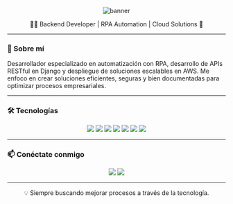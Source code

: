 <!-- Banner -->
<p align="center">
  <img src="https://capsule-render.vercel.app/api?type=waving&color=0:4B9CD3,100:2E8BC0&height=200&section=header&text=¡Hola,%20soy%20[Tu%20Nombre]!&fontSize=40&fontColor=ffffff" alt="banner" />
</p>

<p align="center">
  👨‍💻 Backend Developer | RPA Automation | Cloud Solutions 🚀  
</p>

---

### 🔧 Sobre mí

Desarrollador especializado en automatización con RPA, desarrollo de APIs RESTful en Django y despliegue de soluciones escalables en AWS. Me enfoco en crear soluciones eficientes, seguras y bien documentadas para optimizar procesos empresariales.

---

### 🛠️ Tecnologías

<p align="center">
  <img src="https://img.shields.io/badge/Python-3776AB?style=for-the-badge&logo=python&logoColor=white" />
  <img src="https://img.shields.io/badge/Django-092E20?style=for-the-badge&logo=django&logoColor=white" />
  <img src="https://img.shields.io/badge/PostgreSQL-336791?style=for-the-badge&logo=postgresql&logoColor=white" />
  <img src="https://img.shields.io/badge/AWS-232F3E?style=for-the-badge&logo=amazonaws&logoColor=white" />
  <img src="https://img.shields.io/badge/Docker-2496ED?style=for-the-badge&logo=docker&logoColor=white" />
  <img src="https://img.shields.io/badge/Selenium-43B02A?style=for-the-badge&logo=selenium&logoColor=white" />
  <img src="https://img.shields.io/badge/Power%20Automate-0078D7?style=for-the-badge&logo=MicrosoftPowerAutomate&logoColor=white" />
</p>

---

### 📫 Conéctate conmigo

<p align="center">
  <a href="https://www.linkedin.com/in/tuusuario" target="_blank"><img src="https://img.shields.io/badge/LinkedIn-0077B5?style=for-the-badge&logo=linkedin&logoColor=white"/></a>
  <a href="mailto:tuemail@example.com"><img src="https://img.shields.io/badge/Email-D14836?style=for-the-badge&logo=gmail&logoColor=white"/></a>
</p>

---

<p align="center">
  💡 Siempre buscando mejorar procesos a través de la tecnología.
</p>
